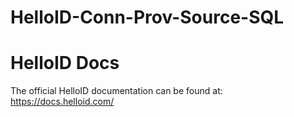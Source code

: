 # HelloID-Conn-Prov-Source-SQL

# HelloID Docs
The official HelloID documentation can be found at: https://docs.helloid.com/

